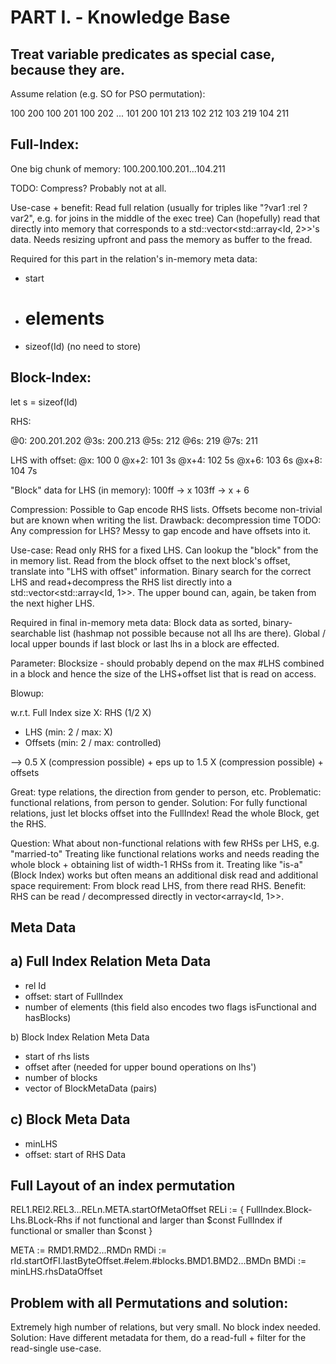 PART I. - Knowledge Base
========================

Treat variable predicates as special case, because they are.
----------

Assume relation (e.g. SO for PSO permutation):

100	200
100 201
100	202
...
101	200
101 213
102	212
103	219
104	211

Full-Index:
-----

One big chunk of memory:
100.200.100.201...104.211

TODO: Compress? Probably not at all.

Use-case + benefit:
Read full relation (usually for triples like "?var1 :rel ?var2",
e.g. for joins in the middle of the exec tree)
Can (hopefully) read that directly into memory that corresponds to a
std::vector<std::array<Id, 2>>'s data.
Needs resizing upfront and pass the memory as buffer to the fread.

Required for this part in the relation's in-memory meta data:
- start
- # elements
- sizeof(Id) (no need to store)


Block-Index:
-----

let s = sizeof(Id)

RHS:

@0:		200.201.202
@3s: 	200.213
@5s: 	212
@6s: 	219
@7s: 	211

LHS with offset:
@x:		100 0
@x+2:	101 3s
@x+4:	102 5s
@x+6:	103 6s
@x+8:	104 7s

"Block" data for LHS (in memory):
100ff -> x
103ff -> x + 6

Compression:
Possible to Gap encode RHS lists.
Offsets become non-trivial but are known when writing the list.
Drawback: decompression time
TODO: Any compression for LHS? Messy to gap encode and have offsets into it.

Use-case:
Read only RHS for a fixed LHS. Can lookup the "block" from the in memory list.
Read from the block offset to the next block's offset, translate into
"LHS with offset" information. Binary search for the correct LHS and
read+decompress the RHS list directly into a std::vector<std::array<Id, 1>>.
The upper bound can, again, be taken from the next higher LHS.

Required in final in-memory meta data:
Block data as sorted, binary-searchable list
(hashmap not possible because not all lhs are there).
Global / local upper bounds if last block or last lhs in a block are effected.

Parameter:
Blocksize - should probably depend on the max #LHS combined in a block
and hence the size of the LHS+offset list that is read on access.


Blowup:

w.r.t. Full Index size X:
RHS (1/2 X)
+ LHS (min: 2 / max: X)
+ Offsets (min: 2 / max: controlled)

--> 0.5 X (compression possible) + eps up to 1.5 X (compression possible) + offsets

Great: type relations, the direction from gender to person, etc.
Problematic: functional relations, from person to gender.
Solution: For fully functional relations, just let blocks offset into the
					FullIndex! Read the whole Block, get the RHS.

Question:
What about non-functional relations with few RHSs per LHS, e.g. "married-to"
Treating like functional relations works and needs reading the whole block +
obtaining list of width-1 RHSs from it.
Treating like "is-a" (Block Index) works but often means
an additional disk read and additional space requirement:
From block read LHS, from there read RHS.
Benefit: RHS can be read / decompressed directly in vector<array<Id, 1>>.


Meta Data
------------

a) Full Index Relation Meta Data
--
* rel Id
* offset: start of FullIndex
* number of elements (this field also encodes two flags isFunctional and hasBlocks)


b) Block Index Relation Meta Data
* start of rhs lists
* offset after (needed for upper bound operations on lhs')
* number of blocks
* vector of BlockMetaData (pairs)


c) Block Meta Data
--
- minLHS
- offset: start of RHS Data


Full Layout of an index permutation
-----

REL1.REl2.REL3...RELn.META.startOfMetaOffset
RELi := {
	FullIndex.Block-Lhs.BLock-Rhs     if not functional and larger than $const
	FullIndex 												if functional or smaller than $const
}

META := RMD1.RMD2...RMDn
RMDi := rId.startOfFI.lastByteOffset.#elem.#blocks.BMD1.BMD2...BMDn
BMDi := minLHS.rhsDataOffset


Problem with all Permutations and solution:
----------------------------------------------

Extremely high number of relations, but very small. No block index needed.
Solution: Have different metadata for them, do a read-full + filter
for the read-single use-case.

